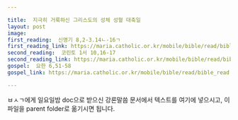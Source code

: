 ```yaml
---

title:  지극히 거룩하신 그리스도의 성체 성혈 대축일
layout: post 
image:  
first_reading:  신명기 8,2-3.14ㄴ-16ㄱ
first_reading_link: https://maria.catholic.or.kr/mobile/bible/read/bible_read.asp?m=1&n=105&p=8
second_reading:  코린토 1서 10,16-17
second_reading_link: https://maria.catholic.or.kr/mobile/bible/read/bible_read.asp?m=2&n=153&p=10
gospel:  요한 6,51-58
gospel_link: https://maria.catholic.or.kr/mobile/bible/read/bible_read.asp?m=2&n=150&p=6

---
```



ㅂㅅㄱ에게 일요일밤 doc으로 받으신
강론말씀 문서에서
텍스트를 여기에 넣으시고,
이 파일을 parent folder로 옮기시면 됩니다.